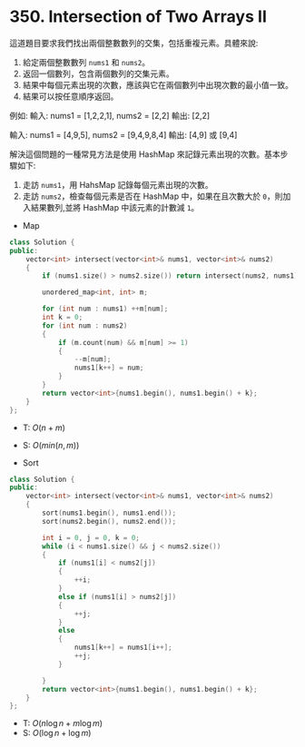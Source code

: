# 350. Intersection of Two Arrays II

這道題目要求我們找出兩個整數數列的交集，包括重複元素。具體來說:

1. 給定兩個整數數列 `nums1` 和 `nums2`。
2. 返回一個數列，包含兩個數列的交集元素。
3. 結果中每個元素出現的次數，應該與它在兩個數列中出現次數的最小值一致。
4. 結果可以按任意順序返回。

例如: 輸入: nums1 = \[1,2,2,1\], nums2 = \[2,2\] 輸出: \[2,2\]

輸入: nums1 = \[4,9,5\], nums2 = \[9,4,9,8,4\] 輸出: \[4,9\] 或 \[9,4\]

解決這個問題的一種常見方法是使用 HashMap 來記錄元素出現的次數。基本步驟如下:

1. 走訪 `nums1`，用 HahsMap 記錄每個元素出現的次數。
2. 走訪 `nums2`，檢查每個元素是否在 HashMap 中，如果在且次數大於 `0`，則加入結果數列,並將 HashMap 中該元素的計數減 `1`。

- Map

```cpp
class Solution {
public:
    vector<int> intersect(vector<int>& nums1, vector<int>& nums2)
    {
        if (nums1.size() > nums2.size()) return intersect(nums2, nums1);

        unordered_map<int, int> m;

        for (int num : nums1) ++m[num];
        int k = 0;
        for (int num : nums2)
        {
            if (m.count(num) && m[num] >= 1)
            {
                --m[num];
                nums1[k++] = num;
            }
        }
        return vector<int>{nums1.begin(), nums1.begin() + k};
    }
};
```

- T: $O(n + m)$
- S: $O(min(n, m))$

- Sort

```cpp
class Solution {
public:
    vector<int> intersect(vector<int>& nums1, vector<int>& nums2)
    {
        sort(nums1.begin(), nums1.end());
        sort(nums2.begin(), nums2.end());

        int i = 0, j = 0, k = 0;
        while (i < nums1.size() && j < nums2.size())
        {
            if (nums1[i] < nums2[j])
            {
                ++i;
            }
            else if (nums1[i] > nums2[j])
            {
                ++j;
            }
            else
            {
                nums1[k++] = nums1[i++];
                ++j;
            }

        }
        return vector<int>{nums1.begin(), nums1.begin() + k};
    }
};
```

- T: $O(n \log n + m \log m)$
- S: $O(\log n + \log m)$
